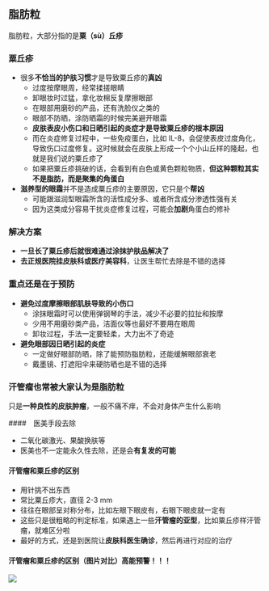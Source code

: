 ## 脂肪粒

脂肪粒，大部分指的是**粟（sù）丘疹**

### 粟丘疹

* 很多**不恰当的护肤习惯**才是导致粟丘疹的**真凶**
  * 过度按摩眼周，经常揉搓眼睛
  * 
    卸眼妆时过猛，拿化妆棉反复摩擦眼部
  * 在眼部用磨砂的产品，还有洗脸仪之类的
  * 眼部不防晒，涂防晒霜的时候完美避开眼霜
  * **皮肤表皮小伤口和日晒引起的炎症才是导致粟丘疹的根本原因**
  * 而在炎症修复过程中，一些免疫蛋白，比如 IL-8，会促使表皮过度角化，导致伤口过度修复。这时候就会在皮肤上形成一个个小山丘样的隆起，也就是我们说的粟丘疹了
  * 如果把粟丘疹挑破的话，会看到有白色或黄色颗粒物质，**但这种颗粒其实不是脂肪，而是聚集的角蛋白**
* **滋养型的眼霜**并不是造成粟丘疹的主要原因，它只是个**帮凶**
  * 可能跟滋润型眼霜所含的活性成分多、或者所含成分渗透性强有关
  * 因为这类成分容易干扰炎症修复过程，可能会**加剧**角蛋白的修补

### 解决方案

* **一旦长了粟丘疹后就很难通过涂抹护肤品解决了**
* **去正规医院挂皮肤科或医疗美容科**，让医生帮忙去除是不错的选择

### 重点还是在于预防

* **避免过度摩擦眼部肌肤导致的小伤口**
  * 涂抹眼霜时可以使用弹钢琴的手法，减少不必要的拉扯和按摩
  * 少用不用磨砂类产品，洁面仪等也最好不要用在眼周
  * 卸妆过程，手法一定要轻柔，大力出不了奇迹
* **避免眼部因日晒引起的炎症**
  * 一定做好眼部防晒，除了能预防脂肪粒，还能缓解眼部衰老
  * 戴墨镜、打遮阳伞来硬防晒也是不错的选择

### 汗管瘤也常被大家认为是脂肪粒

只是**一种良性的皮肤肿瘤**，一般不痛不痒，不会对身体产生什么影响

####　医美手段去除

* 二氧化碳激光、果酸换肤等
* 医美也不一定能永久性去除，还是会**有复发的可能**

#### 汗管瘤和粟丘疹的区别

* 用针挑不出东西
* 常比粟丘疹大，直径 2-3 mm
* 往往在眼部呈对称分布，比如左眼下眼皮有，右眼下眼皮就一定有
* 这些只是很粗略的判定标准，如果遇上一些**汗管瘤的亚型**，比如粟丘疹样汗管瘤，就难区分啦
* 最好的方式，还是到医院让**皮肤科医生确诊**，然后再进行对应的治疗

#### 汗管瘤和粟丘疹的区别（图片对比）高能预警！！！







![](https://pic4.zhimg.com/80/v2-e05276d926cb26647c2bc23041432c7c_720w.jpg)

